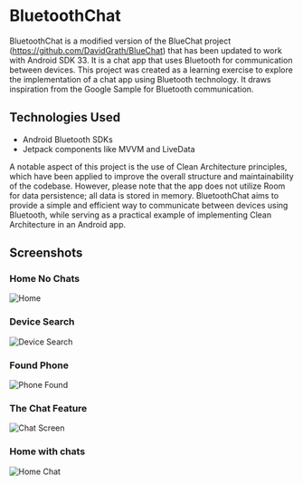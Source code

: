 # BluetoothChat
BluetoothChat is a modified version of the BlueChat project (https://github.com/DavidGrath/BlueChat) that has been updated to work with Android SDK 33. It is a chat app that uses Bluetooth for communication between devices.
This project was created as a learning exercise to explore the implementation of a chat app using Bluetooth technology. It draws inspiration from the Google Sample for Bluetooth communication.

## Technologies Used
 - Android Bluetooth SDKs
 - Jetpack components like MVVM and LiveData  

A notable aspect of this project is the use of Clean Architecture principles, which have been applied to improve the overall structure and maintainability of the codebase. However, please note that the app does not utilize Room for data persistence; all data is stored in memory.
BluetoothChat aims to provide a simple and efficient way to communicate between devices using Bluetooth, while serving as a practical example of implementing Clean Architecture in an Android app.

## Screenshots
### Home No Chats
![Home](screenshots/screenshot_home.png)
### Device Search
![Device Search](screenshots/screenshot_device_search.png)
### Found Phone
![Phone Found](screenshots/screenshot_device_found.png)
### The Chat Feature
![Chat Screen](screenshots/screenshot_chat.png)
### Home with chats
![Home Chat](screenshots/screenshot_home_chats.png)
